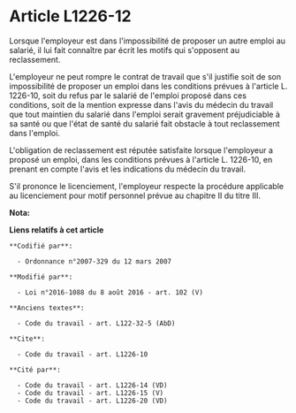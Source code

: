 # Article L1226-12

Lorsque l'employeur est dans l'impossibilité de proposer un autre emploi au salarié, il lui fait connaître par écrit les
motifs qui s'opposent au reclassement. 

L'employeur ne peut rompre le contrat de travail que s'il justifie soit de son impossibilité de proposer un emploi dans les
conditions prévues à l'article L. 1226-10, soit du refus par le salarié de l'emploi proposé dans ces conditions, soit de la
mention expresse dans l'avis du médecin du travail que tout maintien du salarié dans l'emploi serait gravement préjudiciable
à sa santé ou que l'état de santé du salarié fait obstacle à tout reclassement dans l'emploi. 

L'obligation de reclassement est réputée satisfaite lorsque l'employeur a proposé un emploi, dans les conditions prévues à
l'article L. 1226-10, en prenant en compte l'avis et les indications du médecin du travail. 

S'il prononce le licenciement, l'employeur respecte la procédure applicable au licenciement pour motif personnel prévue au
chapitre II du titre III.

**Nota:**



**Liens relatifs à cet article**

	**Codifié par**:

	  - Ordonnance n°2007-329 du 12 mars 2007

	**Modifié par**:

	  - Loi n°2016-1088 du 8 août 2016 - art. 102 (V)

	**Anciens textes**:

	  - Code du travail - art. L122-32-5 (AbD)

	**Cite**:

	  - Code du travail - art. L1226-10

	**Cité par**:

	  - Code du travail - art. L1226-14 (VD)
	  - Code du travail - art. L1226-15 (V)
	  - Code du travail - art. L1226-20 (VD)
